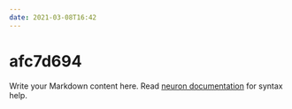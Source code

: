 ```yaml
---
date: 2021-03-08T16:42
---
```


# afc7d694

Write your Markdown content here. Read [neuron documentation](https://neuron.zettel.page/2011404.html) for syntax help.

